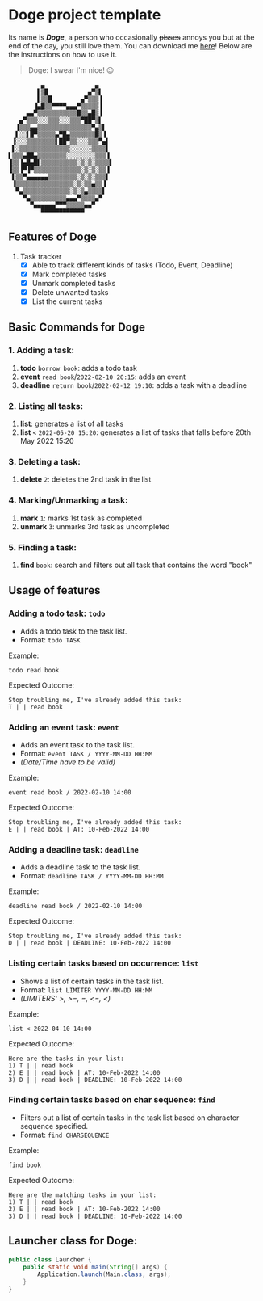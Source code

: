 # Doge project template

Its name is **_Doge_**, a person who occasionally ~~pisses~~ annoys you but at the end of the day, you still love them. You can download me [here](https://drive.google.com/file/d/1awN6tT8uNJPXamfNgMrCKOAhq0H9qMdz/view?usp=sharing)! Below are the instructions on how to use it.
>Doge: I swear I'm nice! 😉

```
         ▄              ▄    
        ▌▒█           ▄▀▒▌   
        ▌▒▒█        ▄▀▒▒▒▐   
       ▐▄█▒▒▀▀▀▀▄▄▄▀▒▒▒▒▒▐   
     ▄▄▀▒▒▒▒▒▒▒▒▒▒▒█▒▒▄█▒▐   
   ▄▀▒▒▒░░░▒▒▒░░░▒▒▒▀██▀▒▌   
  ▐▒▒▒▄▄▒▒▒▒▒▒▒▒▒▒▒▒▒▒▒▀▄▒▌  
  ▌░░▌█▀▒▒▒▒▒▄▀█▄▒▒▒▒▒▒▒█▒▐  
 ▐░░░▒▒▒▒▒▒▒▒▌██▀▒▒░░░▒▒▒▀▄▌ 
 ▌░▒▒▒▒▒▒▒▒▒▒▒▒▒▒░░░░░░▒▒▒▒▌ 
▌▒▒▒▄██▄▒▒▒▒▒▒▒▒░░░░░░░░▒▒▒▐ 
▐▒▒▐▄█▄█▌▒▒▒▒▒▒▒▒▒▒░▒░▒░▒▒▒▒▌
▐▒▒▐▀▐▀▒▒▒▒▒▒▒▒▒▒▒▒▒░▒░▒░▒▒▐ 
 ▌▒▒▀▄▄▄▄▄▄▒▒▒▒▒▒▒▒░▒░▒░▒▒▒▌ 
 ▐▒▒▒▒▒▒▒▒▒▒▒▒▒▒▒▒░▒░▒▒▄▒▒▐  
  ▀▄▒▒▒▒▒▒▒▒▒▒▒▒▒░▒░▒▄▒▒▒▒▌  
    ▀▄▒▒▒▒▒▒▒▒▒▒▄▄▄▀▒▒▒▒▄▀   
      ▀▄▄▄▄▄▄▀▀▀▒▒▒▒▒▄▄▀     
         ▀▀▀▀▀▀▀▀▀▀▀▀        
```

## Features of Doge
1. Task tracker
   - [x] Able to track different kinds of tasks (Todo, Event, Deadline)
   - [x] Mark completed tasks
   - [x] Unmark completed tasks
   - [x] Delete unwanted tasks
   - [x] List the current tasks

## Basic Commands for Doge
### 1. Adding a task:
1. **todo** `borrow book`: adds a todo task
2. **event** `read book`/`2022-02-10 20:15`: adds an event
3. **deadline** `return book`/`2022-02-12 19:10`: adds a task with a deadline


### 2. Listing all tasks:
1. **list**: generates a list of all tasks
2. **list** `<` `2022-05-20 15:20`: generates a list of tasks that falls before 20th May 2022 15:20

### 3. Deleting a task:
   1. **delete** `2`: deletes the 2nd task in the list


### 4. Marking/Unmarking a task:
   1. **mark** `1`: marks 1st task as completed
   2. **unmark** `3`: unmarks 3rd task as uncompleted

### 5. Finding a task:
1. **find** `book`: search and filters out all task that contains the word "book" 

## Usage of features

### Adding a todo task: `todo`
- Adds a todo task to the task list. 
- Format: `todo TASK`

Example:
```
todo read book
```
Expected Outcome:
```
Stop troubling me, I've already added this task:
T | | read book
```

### Adding an event task: `event`
- Adds an event task to the task list.
- Format: `event TASK / YYYY-MM-DD HH:MM`
- *(Date/Time have to be valid)*

Example:
```
event read book / 2022-02-10 14:00
```
Expected Outcome:
```
Stop troubling me, I've already added this task:
E | | read book | AT: 10-Feb-2022 14:00
```

### Adding a deadline task: `deadline`
- Adds a deadline task to the task list.
- Format: `deadline TASK / YYYY-MM-DD HH:MM`

Example:
```
deadline read book / 2022-02-10 14:00
```
Expected Outcome:
```
Stop troubling me, I've already added this task:
D | | read book | DEADLINE: 10-Feb-2022 14:00
```

### Listing certain tasks based on occurrence: `list`
- Shows a list of certain tasks in the task list.
- Format: `list LIMITER YYYY-MM-DD HH:MM`
- *(LIMITERS: >, >=, =, <=, <)*

Example:
```
list < 2022-04-10 14:00
```
Expected Outcome:
```
Here are the tasks in your list:
1) T | | read book
2) E | | read book | AT: 10-Feb-2022 14:00
3) D | | read book | DEADLINE: 10-Feb-2022 14:00
```

### Finding certain tasks based on char sequence: `find`
- Filters out a list of certain tasks in the task list based on character sequence specified.
- Format: `find CHARSEQUENCE`

Example:
```
find book
```
Expected Outcome:
```
Here are the matching tasks in your list:
1) T | | read book
2) E | | read book | AT: 10-Feb-2022 14:00
3) D | | read book | DEADLINE: 10-Feb-2022 14:00
```

## Launcher class for Doge:
```java
public class Launcher {
    public static void main(String[] args) {
        Application.launch(Main.class, args);
    }
}
```

